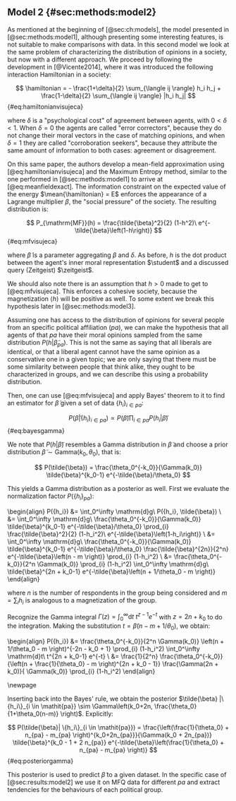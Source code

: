 
## Model 2 {#sec:methods:model2}
<!-- Distribution of opinions in societies -->

As mentioned at the beginning of [@sec:ch:models], the model presented in [@sec:methods:model1], although presenting some interesting features, is not suitable to make comparisons with data. In this second model we look at the same problem of characterizing the distribution of opinions in a society, but now with a different approach. We proceed by following the development in [@Vicente2014], where it was introduced the following interaction Hamiltonian in a society:

$$  \hamiltonian = - \frac{1+\delta}{2} \sum_{\langle ij \rangle} h_i h_j + \frac{1-\delta}{2} \sum_{\langle ij \rangle} |h_i h_j| $$ {#eq:hamiltonianvisujeca}

where $\delta$ is a "psychological cost" of agreement between agents, with $0<\delta<1$. When $\delta = 0$ the agents are called "error correctors", because they do not change their moral vectors in the case of matching opinions, and when $\delta = 1$ they are called "corroboration seekers", because they attribute the same amount of information to both cases: agreement or disagreement.

On this same paper, the authors develop a mean-field approximation using [@eq:hamiltonianvisujeca] and the Maximum Entropy method, similar to the one performed in [@sec:methods:model1] to arrive at [@eq:meanfieldexact]. The information constraint on the expected value of the energy $\mean{\hamiltonian} = E$ enforces the appearance of a Lagrange multiplier $\beta$, the "social pressure" of the society. The resulting distribution is:

$$  P_{\mathrm{MF}}(h) = \frac{\tilde{\beta}^2}{2} (1-h^2)\ e^{-\tilde{\beta}\left(1-h\right)} $$ {#eq:mfvisujeca}

where $\tilde{\beta}$ is a parameter aggregating $\beta$ and $\delta$. As before, $h$ is the dot product between the agent's inner moral representation $\student$ and a discussed query (Zeitgeist) $\zeitgeist$.

We should also note there is an assumption that $h>0$ made to get to [@eq:mfvisujeca]. This enforces a cohesive society, because the magnetization $\langle h \rangle$ will be positive as well. To some extent we break this hypothesis later in [@sec:methods:model3].

Assuming one has access to the distribution of opinions for several people from an specific political affiliation (_pa_), we can make the hypothesis that all agents of that _pa_ have their moral opinions sampled from the same distribution $P(h|\tilde{\beta}_{\mathit{pa}})$. This is not the same as saying that all liberals are identical, or that a liberal agent cannot have the same opinion as a conservative one in a given topic; we are only saying that there must be some similarity between people that think alike, they ought to be characterized in groups, and we can describe this using a probability distribution.

Then, one can use [@eq:mfvisujeca] and apply Bayes' theorem to it to find an estimator for $\tilde{\beta}$ given a set of data $\{h_i\}_{i \in \mathit{pa}}$:

$$  P(\tilde{\beta}| \{h_i\}_{i \in \mathit{pa}}) \propto P(\tilde{\beta}) \prod_{i \in \mathit{pa}} P(h_i | \tilde{\beta}) $$ {#eq:bayesgamma}

We note that $P(h|\tilde{\beta})$ resembles a Gamma distribution in $\tilde{\beta}$ and choose a prior distribution $\tilde{\beta} \sim \mathrm{Gamma}(k_0, \theta_0)$, that is:

$$ P(\tilde{\beta}) = \frac{\theta_0^{-k_0}}{\Gamma(k_0)} \tilde{\beta}^{k_0-1} e^{-\tilde{\beta}/\theta_0} $$

This yields a Gamma distribution as a posterior as well. First we evaluate the normalization factor $P(\{h_i\}_{pa})$:

\begin{align}
    P(\{h_i\}) &= \int_0^\infty \mathrm{d}g\ P(\{h_i\}, \tilde{\beta}) \\
    &= \int_0^\infty \mathrm{d}g\ \frac{\theta_0^{-k_0}}{\Gamma(k_0)} \tilde{\beta}^{k_0-1} e^{-\tilde{\beta}/\theta_0} \prod_{i} \frac{\tilde{\beta}^2}{2} (1-h_i^2)\ e^{-\tilde{\beta}\left(1-h_i\right)} \\
    &= \int_0^\infty \mathrm{d}g\ \frac{\theta_0^{-k_0}}{\Gamma(k_0)} \tilde{\beta}^{k_0-1} e^{-\tilde{\beta}/\theta_0} \frac{\tilde{\beta}^{2n}}{2^n} e^{-\tilde{\beta}\left(n - m \right)} \prod_{i} (1-h_i^2) \\
    &= \frac{\theta_0^{-k_0}}{2^n \Gamma(k_0)} \prod_{i} (1-h_i^2) \int_0^\infty \mathrm{d}g\ \tilde{\beta}^{2n + k_0-1} e^{-\tilde{\beta}\left(n + 1/\theta_0 - m \right)}
\end{align}

where $n$ is the number of respondents in the group being considered and $m = \sum_i h_i$ is analogous to a magnetization of the group.
<!-- magnetization of a given political group of respondents $\mathit{pa}$.  -->

Recognize the Gamma integral $\Gamma(z) = \int_0^\infty \mathrm{d}t\ t^{z-1} e^{-t}$ with $z = 2n + k_0$ to do the integration. Making the substitution $t = \tilde{\beta}\left( n - m + 1/\theta_0 \right)$, we obtain:

\begin{align}
    P(\{h_i\}) &= \frac{\theta_0^{-k_0}}{2^n \Gamma(k_0)} \left(n + 1/\theta_0 - m \right)^{-2n - k_0 + 1} \prod_{i} (1-h_i^2) \int_0^\infty \mathrm{d}t\ t^{2n + k_0-1} e^{-t}  \\
    &= \frac{1}{2^n} \frac{\theta_0^{-k_0}}{\left(n + \frac{1}{\theta_0} - m \right)^{2n + k_0 - 1}} \frac{\Gamma(2n + k_0)}{ \Gamma(k_0)} \prod_{i} (1-h_i^2)
\end{align}

\newpage

Inserting back into the Bayes' rule, we obtain the posterior $\tilde{\beta} |\{h_i\}_{i \in \mathit{pa}} \sim \Gamma\left(k_0+2n, \frac{\theta_0}{1+\theta_0(n-m)} \right)$. Explicitly:

$$  P(\tilde{\beta}| \{h_i\}_{i \in \mathit{pa}}) = \frac{\left(\frac{1}{\theta_0} + n_{pa} - m_{pa} \right)^{k_0+2n_{pa}}}{\Gamma(k_0 + 2n_{pa})} \tilde{\beta}^{k_0 - 1 + 2 n_{pa}} e^{-\tilde{\beta}\left(\frac{1}{\theta_0} + n_{pa} - m_{pa} \right)} $$ {#eq:posteriorgamma}

This posterior is used to predict $\tilde{\beta}$ to a given dataset. In the specific case of [@sec:results:model2] we use it on MFQ data for different _pa_ and extract tendencies for the behaviours of each political group.
